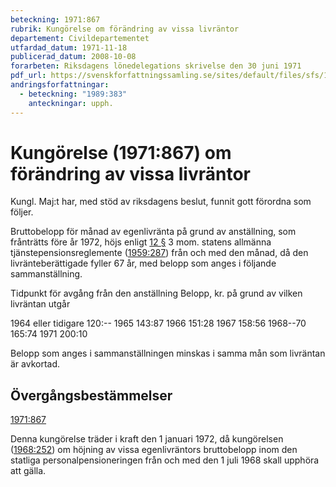 ```yaml
---
beteckning: 1971:867
rubrik: Kungörelse om förändring av vissa livräntor
departement: Civildepartementet
utfardad_datum: 1971-11-18
publicerad_datum: 2008-10-08
forarbeten: Riksdagens lönedelegations skrivelse den 30 juni 1971
pdf_url: https://svenskforfattningssamling.se/sites/default/files/sfs/1971-11/SFS1971-867.pdf
andringsforfattningar:
  - beteckning: "1989:383"
    anteckningar: upph.
---
```


# Kungörelse (1971:867) om förändring av vissa livräntor

Kungl. Maj:t har, med stöd av riksdagens beslut, funnit gott förordna som följer.

Bruttobelopp för månad av egenlivränta på grund av anställning, som frånträtts före år 1972, höjs enligt [12 §](#12) 3 mom. statens allmänna tjänstepensionsreglemente ([1959:287](https://selex.se/eli/sfs/1959/287)) från och med den månad, då den livränteberättigade fyller 67 år, med belopp som anges i följande sammanställning.

Tidpunkt för avgång från den anställning                Belopp, kr. på grund av vilken livräntan utgår

1964 eller tidigare                                     120:-- 1965                                                    143:87 1966                                                    151:28 1967                                                    158:56 1968--70                                                165:74 1971                                                    200:10

Belopp som anges i sammanställningen minskas i samma mån som livräntan är avkortad.

## Övergångsbestämmelser

[1971:867](https://selex.se/eli/sfs/1971/867)

Denna kungörelse träder i kraft den 1 januari 1972, då kungörelsen ([1968:252](https://selex.se/eli/sfs/1968/252)) om höjning av vissa egenlivräntors bruttobelopp inom den statliga personalpensioneringen från och med den 1 juli 1968 skall upphöra att gälla.